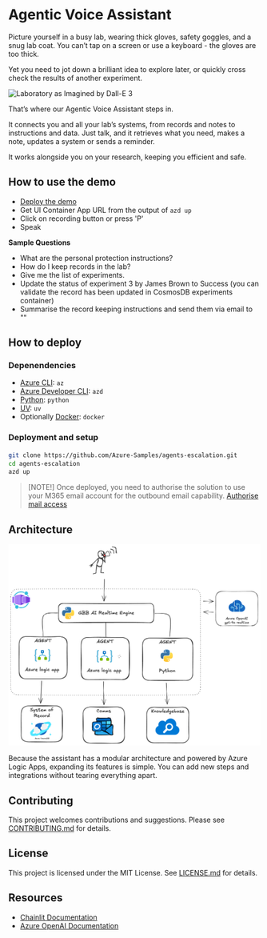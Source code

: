 # Agentic Voice Assistant

Picture yourself in a busy lab, wearing thick gloves, safety goggles, and a snug lab coat. You can’t tap on a screen or use a keyboard - the gloves are too thick.

Yet you need to jot down a brilliant idea to explore later, or quickly cross check the results of another experiment.

![Laboratory as Imagined by Dall-E 3](./docs/images/laboratory.png "Laboratory as imagined by Dalle-E 3")

That’s where our Agentic Voice Assistant steps in. 

It connects you and all your lab’s systems, from records and notes to instructions and data. Just talk, and it retrieves what you need, makes a note, updates a system or sends a reminder. 

It works alongside you on your research, keeping you efficient and safe.

## How to use the demo

- [Deploy the demo](#how-to-deploy)
- Get UI Container App URL from the output of `azd up`
- Click on recording button or press 'P'
- Speak

**Sample Questions**

- What are the personal protection instructions?
- How do I keep records in the lab?
- Give me the list of experiments.
- Update the status of experiment 3 by James Brown to Success (you can validate the record has been updated in CosmosDB experiments container)
- Summarise the record keeping instructions and send them via email to "<email>"


## How to deploy

### Depenendencies

  - [Azure CLI](https://learn.microsoft.com/en-us/cli/azure/what-is-azure-cli): `az`
  - [Azure Developer CLI](https://learn.microsoft.com/en-us/azure/developer/azure-developer-cli/overview): `azd`
  - [Python](https://www.python.org/about/gettingstarted/): `python`
  - [UV](https://docs.astral.sh/uv/getting-started/installation/): `uv`
  - Optionally [Docker](https://www.docker.com/get-started/): `docker` 

### Deployment and setup

```sh
git clone https://github.com/Azure-Samples/agents-escalation.git
cd agents-escalation
azd up
```

>[NOTE!]
>Once deployed, you need to authorise the solution to use your M365 email account for the outbound email capability.
> [Authorise mail access](./docs/mail_authorisation.md)


## Architecture

![Architecture Diagram](./docs/images/architecture_v0.0.1.png)

Because the assistant has a modular architecture and powered by Azure Logic Apps, expanding its features is simple. You can add new steps and integrations without tearing everything apart. 

## Contributing

This project welcomes contributions and suggestions. Please see [CONTRIBUTING.md](CONTRIBUTING.md) for details.

## License

This project is licensed under the MIT License. See [LICENSE.md](LICENSE.md) for details.

## Resources

- [Chainlit Documentation](https://docs.chainlit.io/)
- [Azure OpenAI Documentation](https://docs.microsoft.com/en-us/azure/cognitive-services/openai/)
